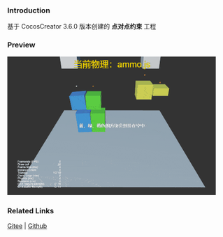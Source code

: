### Introduction

基于 CocosCreator 3.6.0 版本创建的 **点对点约束** 工程

### Preview
![image](../../../gif/202203/2022030432.gif)

### Related Links
[Gitee](https://gitee.com/mirrors_cocos-creator/example-3d/blob/master/physics-3d/assets/cases/scenes) | [Github](https://github.com/cocos-creator/example-3d/blob/master/physics-3d/assets/cases/scenes)
